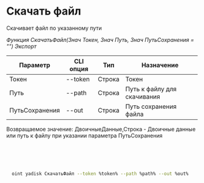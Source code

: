 ﻿---
sidebar_position: 7
---

# Скачать файл
 Скачивает файл по указанному пути


*Функция СкачатьФайл(Знач Токен, Знач Путь, Знач ПутьСохранения = "") Экспорт*

  | Параметр | CLI опция | Тип | Назначение |
  |-|-|-|-|
  | Токен | --token | Строка | Токен |
  | Путь | --path | Строка | Путь к файлу для скачивания |
  | ПутьСохранения | --out | Строка | Путь сохранения файла |

  
  Возвращаемое значение:   ДвоичныеДанные,Строка - Двоичные данные или путь к файлу при указании параметра ПутьСохранения

```bsl title="Пример кода"
	

	
```

```sh title="Пример команды CLI"
    
  oint yadisk СкачатьФайл --token %token% --path %path% --out %out%

```


```json title="Результат"



```
